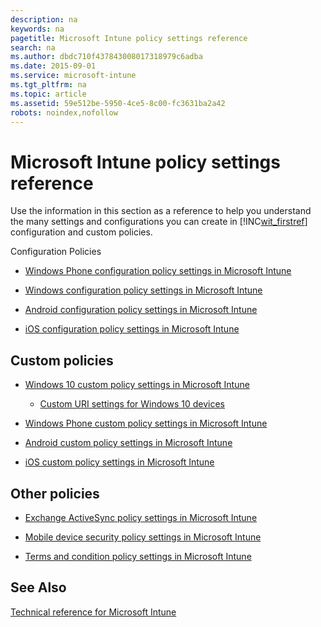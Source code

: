 ```yaml
---
description: na
keywords: na
pagetitle: Microsoft Intune policy settings reference
search: na
ms.author: dbdc710f437843008017318979c6adba
ms.date: 2015-09-01
ms.service: microsoft-intune
ms.tgt_pltfrm: na
ms.topic: article
ms.assetid: 59e512be-5950-4ce5-8c00-fc3631ba2a42
robots: noindex,nofollow
---
```

# Microsoft Intune policy settings reference
Use the information in this section as a reference to help you understand the many settings and configurations you can create in [!INC[wit_firstref](../Token/wit_firstref_md.md)] configuration and custom policies.

Configuration Policies

- [Windows Phone configuration policy settings in Microsoft Intune](../Topic/Windows_Phone_configuration_policy_settings_in_Microsoft_Intune.md)

- [Windows configuration policy settings in Microsoft Intune](../Topic/Windows_configuration_policy_settings_in_Microsoft_Intune.md)

- [Android configuration policy settings in Microsoft Intune](../Topic/Android_configuration_policy_settings_in_Microsoft_Intune.md)

- [iOS configuration policy settings in Microsoft Intune](../Topic/iOS_configuration_policy_settings_in_Microsoft_Intune.md)

## Custom policies

- [Windows 10 custom policy settings in Microsoft Intune](../Topic/Windows_10_custom_policy_settings_in_Microsoft_Intune.md)

   - [Custom URI settings for Windows 10 devices](../Topic/Custom_URI_settings_for_Windows_10_devices.md)

- [Windows Phone custom policy settings in Microsoft Intune](../Topic/Windows_Phone_custom_policy_settings_in_Microsoft_Intune.md)

- [Android custom policy settings in Microsoft Intune](../Topic/Android_custom_policy_settings_in_Microsoft_Intune.md)

- [iOS custom policy settings in Microsoft Intune](../Topic/iOS_custom_policy_settings_in_Microsoft_Intune.md)

## Other policies

- [Exchange ActiveSync policy settings in Microsoft Intune](../Topic/Exchange_ActiveSync_policy_settings_in_Microsoft_Intune.md)

- [Mobile device security policy settings in Microsoft Intune](../Topic/Mobile_device_security_policy_settings_in_Microsoft_Intune.md)

- [Terms and condition policy settings in Microsoft Intune](../Topic/Terms_and_condition_policy_settings_in_Microsoft_Intune.md)

## See Also
[Technical reference for Microsoft Intune](../Topic/Technical_reference_for_Microsoft_Intune.md)

